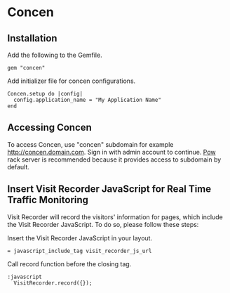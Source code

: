 # Concen

## Installation

Add the following to the Gemfile.

```
gem "concen"
```
	
Add initializer file for concen configurations.

```
Concen.setup do |config|
  config.application_name = "My Application Name"
end
```

## Accessing Concen

To access Concen, use "concen" subdomain for example http://concen.domain.com. Sign in with admin account to continue. [Pow](http://pow.cx/) rack server is recommended because it provides access to subdomain by default.

## Insert Visit Recorder JavaScript for Real Time Traffic Monitoring

Visit Recorder will record the visitors' information for pages, which include the Visit Recorder JavaScript.
To do so, please follow these steps:

Insert the Visit Recorder JavaScript in your layout.

```
= javascript_include_tag visit_recorder_js_url
```
      
Call record function before the closing <body> tag.

```
:javascript
  VisitRecorder.record({});
```
